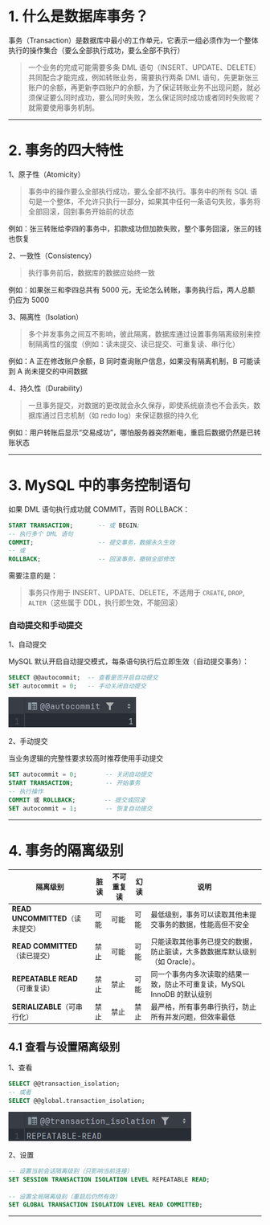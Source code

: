 
# 1. 什么是数据库事务？

事务（Transaction）是数据库中最小的工作单元，它表示一组必须作为一个整体执行的操作集合（要么全部执行成功，要么全部不执行）

>一个业务的完成可能需要多条 DML 语句（INSERT、UPDATE、DELETE）共同配合才能完成，例如转账业务，需要执行两条 DML 语句，先更新张三账户的余额，再更新李四账户的余额，为了保证转账业务不出现问题，就必须保证要么同时成功，要么同时失败，怎么保证同时成功或者同时失败呢？就需要使用事务机制。

****
# 2. 事务的四大特性

1、原子性（Atomicity）

>事务中的操作要么全部执行成功，要么全部不执行。事务中的所有 SQL 语句是一个整体，不允许只执行一部分，如果其中任何一条语句失败，事务将全部回滚，回到事务开始前的状态

例如：张三转账给李四的事务中，扣款成功但加款失败，整个事务回滚，张三的钱也恢复

2、一致性（Consistency）

>执行事务前后，数据库的数据应始终一致

例如：如果张三和李四总共有 5000 元，无论怎么转账，事务执行后，两人总额仍应为 5000

3、隔离性（Isolation）

>多个并发事务之间互不影响，彼此隔离，数据库通过设置事务隔离级别来控制隔离性的强度（例如：读未提交、读已提交、可重复读、串行化）

例如：A 正在修改账户余额，B 同时查询账户信息，如果没有隔离机制，B 可能读到 A 尚未提交的中间数据

4、持久性（Durability）

>一旦事务提交，对数据的更改就会永久保存，即使系统崩溃也不会丢失，数据库通过日志机制（如 redo log）来保证数据的持久化

例如：用户转账后显示“交易成功”，哪怕服务器突然断电，重启后数据仍然是已转账状态

****
# 3. MySQL 中的事务控制语句

如果 DML 语句执行成功就 COMMIT，否则 ROLLBACK：

```sql
START TRANSACTION;       -- 或 BEGIN;
-- 执行多个 DML 语句
COMMIT;                  -- 提交事务，数据永久生效
-- 或
ROLLBACK;                -- 回滚事务，撤销全部修改
```

需要注意的是：

>事务只作用于 INSERT、UPDATE、DELETE，不适用于 `CREATE`, `DROP`, `ALTER`（这些属于 DDL，执行即生效，不能回滚）

### 自动提交和手动提交

1、自动提交

MySQL 默认开启自动提交模式，每条语句执行后立即生效（自动提交事务）：

```sql
SELECT @@autocommit;  -- 查看是否开启自动提交
SET autocommit = 0;   -- 手动关闭自动提交
```

![](images/事务/file-20250520170241.png)

2、手动提交

当业务逻辑的完整性要求较高时推荐使用手动提交

```sql
SET autocommit = 0;        -- 关闭自动提交
START TRANSACTION;         -- 开始事务
-- 执行操作
COMMIT 或 ROLLBACK;        -- 提交或回滚
SET autocommit = 1;        -- 恢复自动提交
```

****
# 4. 事务的隔离级别

| 隔离级别                       | 脏读  | 不可重复读 | 幻读  | 说明                                         |
| -------------------------- | --- | ----- | --- | ------------------------------------------ |
| **READ UNCOMMITTED**（读未提交） | 可能  | 可能    | 可能  | 最低级别，事务可以读取其他未提交事务的数据，性能高但不安全              |
| **READ COMMITTED**（读已提交）   | 禁止  | 可能    | 可能  | 只能读取其他事务已提交的数据，防止脏读，大多数数据库默认级别（如 Oracle）。  |
| **REPEATABLE READ**（可重复读）  | 禁止  | 禁止    | 可能  | 同一个事务内多次读取的结果一致，防止不可重复读，MySQL InnoDB 的默认级别 |
| **SERIALIZABLE**（可串行化）     | 禁止  | 禁止    | 禁止  | 最严格，所有事务串行执行，防止所有并发问题，但效率最低                |

## 4.1 查看与设置隔离级别

1、查看

```sql
SELECT @@transaction_isolation;
-- 或者
SELECT @@global.transaction_isolation;
```

![](images/事务/file-20250520171527.png)

2、设置

```sql
-- 设置当前会话隔离级别（只影响当前连接）
SET SESSION TRANSACTION ISOLATION LEVEL REPEATABLE READ;

-- 设置全局隔离级别（重启后仍然有效）
SET GLOBAL TRANSACTION ISOLATION LEVEL READ COMMITTED;
```

****

